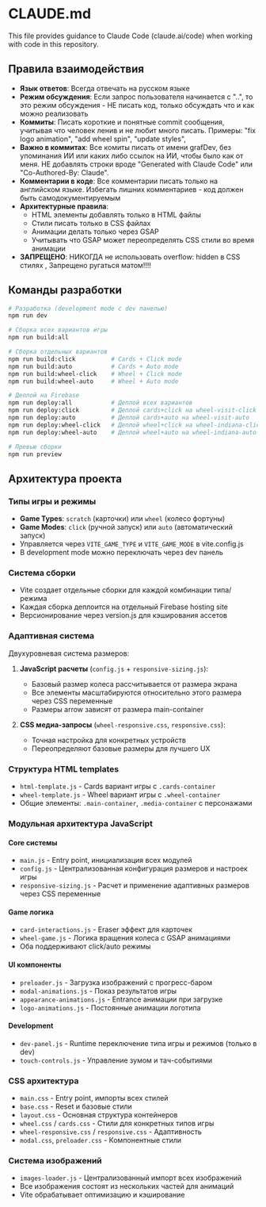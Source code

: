 # CLAUDE.md

This file provides guidance to Claude Code (claude.ai/code) when working with code in this repository.

## Правила взаимодействия

- **Язык ответов**: Всегда отвечать на русском языке
- **Режим обсуждения**: Если запрос пользователя начинается с "..", то это режим обсуждения - НЕ писать код, только обсуждать что и как можно реализовать
- **Коммиты**: Писать короткие и понятные commit сообщения, учитывая что человек ленив и не любит много писать. Примеры: "fix logo animation", "add wheel spin", "update styles", 
- **Важно в коммитах**: Все комиты писать от имени grafDev, без упоминания ИИ или каких либо ссылок на ИИ, чтобы было как от меня. НЕ добавлять строки вроде "Generated with Claude Code" или "Co-Authored-By: Claude".
- **Комментарии в коде**: Все комментарии писать только на английском языке. Избегать лишних комментариев - код должен быть самодокументируемым
- **Архитектурные правила**: 
  - HTML элементы добавлять только в HTML файлы
  - Стили писать только в CSS файлах 
  - Анимации делать только через GSAP
  - Учитывать что GSAP может переопределять CSS стили во время анимации
- **ЗАПРЕЩЕНО**: НИКОГДА не использовать overflow: hidden в CSS стилях , Запрещено ругаться матом!!!!

## Команды разработки

```bash
# Разработка (development mode с dev панелью)
npm run dev

# Сборка всех вариантов игры
npm run build:all

# Сборка отдельных вариантов
npm run build:click          # Cards + Click mode
npm run build:auto           # Cards + Auto mode  
npm run build:wheel-click    # Wheel + Click mode
npm run build:wheel-auto     # Wheel + Auto mode

# Деплой на Firebase
npm run deploy:all           # Деплой всех вариантов
npm run deploy:click         # Деплой cards+click на wheel-visit-click
npm run deploy:auto          # Деплой cards+auto на wheel-visit-auto
npm run deploy:wheel-click   # Деплой wheel+click на wheel-indiana-click
npm run deploy:wheel-auto    # Деплой wheel+auto на wheel-indiana-auto

# Превью сборки
npm run preview
```

## Архитектура проекта

### Типы игры и режимы
- **Game Types**: `scratch` (карточки) или `wheel` (колесо фортуны)  
- **Game Modes**: `click` (ручной запуск) или `auto` (автоматический запуск)
- Управляется через `VITE_GAME_TYPE` и `VITE_GAME_MODE` в vite.config.js
- В development mode можно переключать через dev панель

### Система сборки
- Vite создает отдельные сборки для каждой комбинации типа/режима
- Каждая сборка деплоится на отдельный Firebase hosting site
- Версионирование через version.js для кэширования ассетов

### Адаптивная система
Двухуровневая система размеров:
1. **JavaScript расчеты** (`config.js` + `responsive-sizing.js`):
   - Базовый размер колеса рассчитывается от размера экрана
   - Все элементы масштабируются относительно этого размера через CSS переменные
   - Размеры arrow зависят от размера main-container

2. **CSS медиа-запросы** (`wheel-responsive.css`, `responsive.css`):
   - Точная настройка для конкретных устройств
   - Переопределяют базовые размеры для лучшего UX

### Структура HTML templates
- `html-template.js` - Cards вариант игры с `.cards-container`
- `wheel-template.js` - Wheel вариант игры с `.wheel-container`  
- Общие элементы: `.main-container`, `.media-container` с персонажами

### Модульная архитектура JavaScript

#### Core системы
- `main.js` - Entry point, инициализация всех модулей
- `config.js` - Централизованная конфигурация размеров и настроек игры
- `responsive-sizing.js` - Расчет и применение адаптивных размеров через CSS переменные

#### Game логика
- `card-interactions.js` - Eraser эффект для карточек
- `wheel-game.js` - Логика вращения колеса с GSAP анимациями
- Оба поддерживают click/auto режимы

#### UI компоненты  
- `preloader.js` - Загрузка изображений с прогресс-баром
- `modal-animations.js` - Показ результатов игры
- `appearance-animations.js` - Entrance анимации при загрузке
- `logo-animations.js` - Постоянные анимации логотипа

#### Development
- `dev-panel.js` - Runtime переключение типа игры и режимов (только в dev)
- `touch-controls.js` - Управление зумом и тач-событиями

### CSS архитектура
- `main.css` - Entry point, импорты всех стилей
- `base.css` - Reset и базовые стили
- `layout.css` - Основная структура контейнеров
- `wheel.css` / `cards.css` - Стили для конкретных типов игры
- `wheel-responsive.css` / `responsive.css` - Адаптивность
- `modal.css`, `preloader.css` - Компонентные стили

### Система изображений
- `images-loader.js` - Централизованный импорт всех изображений
- Все изображения состоят из нескольких частей для анимаций
- Vite обрабатывает оптимизацию и кэширование 